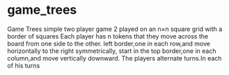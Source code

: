 # game_trees

Game Trees
simple two player game 2 played on an n×n square grid with a border of squares Each player has n tokens that they move across the board from one side to the other. 
left border,one in each row,and move horizontally to the right 
symmetrically, start in the top border,one in each column,and move vertically downward. The players alternate turns.In each of his turns 

